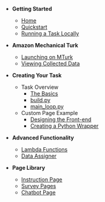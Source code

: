 <!-- docs/_sidebar.md -->

- **Getting Started**
    * [Home](/)
    * [Quickstart](quickstart.md)
    * [Running a Task Locally](runlocal.md)

- **Amazon Mechanical Turk**
    * [Launching on MTurk](mturk.md)
    * [Viewing Collected Data](viewdata.md)

- **Creating Your Task**
    - Task Overview
        * [The Basics](taskbasics.md)
        * [build.py](build.md)
        * [main_loop.py](mainloop.md)
    - Custom Page Example
        * [Designing the Front-end](ex_front_end.md)
        * [Creating a Python Wrapper](ex_python_wrapper.md)
    

- **Advanced Functionality**
    * [Lambda Functions](lambda.md)
    * [Data Assigner](dataloader.md)

- **Page Library**
    * [Instruction Page](instruction.md)
    * [Survey Pages](survey.md)
    * [Chatbot Page](chatbot.md)     
